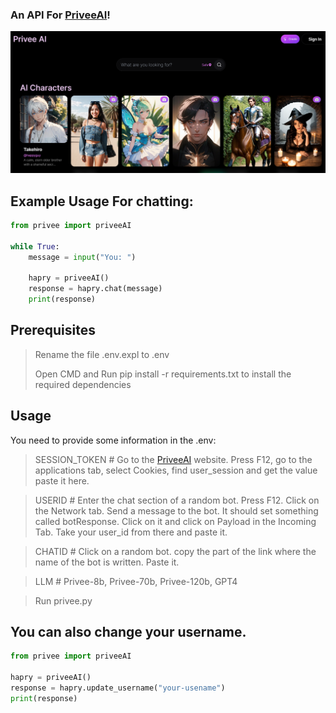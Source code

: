 ### An API For [PriveeAI](https://www.privee.ai/)!
![](https://github.com/DeoDorqnt387/PriveeAI-Python-API/blob/main/images/1.png)


## Example Usage For chatting:

```python
from privee import priveeAI

while True:
    message = input("You: ")

    hapry = priveeAI()
    response = hapry.chat(message)
    print(response)
```

## Prerequisites
> Rename the file .env.expl to .env
> 
> Open CMD and Run pip install -r requirements.txt to install the required dependencies

## Usage
You need to provide some information in the .env:
> SESSION_TOKEN # Go to the [PriveeAI](https://www.privee.ai/) website. Press F12, go to the applications tab, select Cookies, find user_session and get the value paste it here.

> USERID # Enter the chat section of a random bot. Press F12. Click on the Network tab. Send a message to the bot. It should set something called botResponse. Click on it and click on Payload in the Incoming Tab. Take your user_id from there and paste it.

> CHATID # Click on a random bot. copy the part of the link where the name of the bot is written. Paste it.

> LLM # Privee-8b, Privee-70b, Privee-120b, GPT4

> Run privee.py

## You can also change your username.
```python
from privee import priveeAI

hapry = priveeAI()
response = hapry.update_username("your-usename")
print(response)
```

